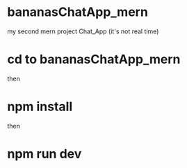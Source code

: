 # bananasChatApp_mern
my second mern project Chat_App (it's not real time)

# cd to bananasChatApp_mern

then

# npm install

then

# npm run dev
